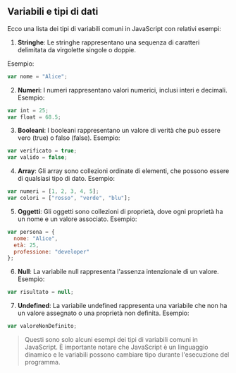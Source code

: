 ## Variabili e tipi di dati

Ecco una lista dei tipi di variabili comuni in JavaScript con relativi esempi:

1. **Stringhe**:
Le stringhe rappresentano una sequenza di caratteri delimitata da virgolette singole o doppie.

Esempio:
```javascript
var nome = "Alice";
```

2. **Numeri**:
I numeri rappresentano valori numerici, inclusi interi e decimali.
Esempio:
```javascript
var int = 25;
var float = 68.5;
```

3. **Booleani**:
I booleani rappresentano un valore di verità che può essere vero (true) o falso (false).
Esempio:
```javascript
var verificato = true;
var valido = false;
```

4. **Array**:
Gli array sono collezioni ordinate di elementi, che possono essere di qualsiasi tipo di dato.
Esempio:
```javascript
var numeri = [1, 2, 3, 4, 5];
var colori = ["rosso", "verde", "blu"];
```

5. **Oggetti**:
Gli oggetti sono collezioni di proprietà, dove ogni proprietà ha un nome e un valore associato.
Esempio:
```javascript
var persona = {
  nome: "Alice",
  età: 25,
  professione: "developer"
};
```

6. **Null**:
La variabile null rappresenta l'assenza intenzionale di un valore.
Esempio:
```javascript
var risultato = null;
```

7. **Undefined**:
La variabile undefined rappresenta una variabile che non ha un valore assegnato o una proprietà non definita.
Esempio:
```javascript
var valoreNonDefinito;
```

> Questi sono solo alcuni esempi dei tipi di variabili comuni in
> JavaScript. È importante notare che JavaScript è un linguaggio
> dinamico e le variabili possono cambiare tipo durante l'esecuzione del
> programma.
